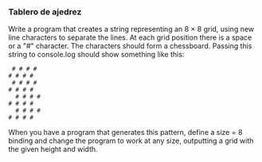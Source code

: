 ### Tablero de ajedrez
Write a program that creates a string representing an 8 × 8 grid, using new line characters to separate the lines. At each grid position there is a space or a "#" character. The characters should form a chessboard.
Passing this string to console.log should show something like this:
```
 # # # # 
# # # #
 # # # # 
# # # #
  # # # #
# # # #
  # # # #
# # # #

```
When you have a program that generates this pattern, define a size = 8 binding and change the program to work at any size, outputting a grid with the given height and width.